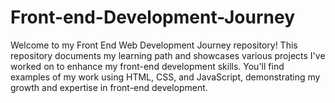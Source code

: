 # Front-end-Development-Journey
Welcome to my Front End Web Development Journey repository! This repository documents my learning path and showcases various projects I've worked on to enhance my front-end development skills. You'll find examples of my work using HTML, CSS, and JavaScript, demonstrating my growth and expertise in front-end development.
